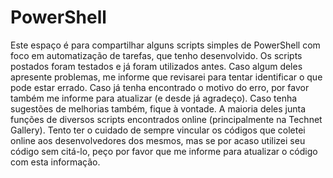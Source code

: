 # PowerShell

Este espaço é para compartilhar alguns scripts simples de PowerShell com foco em automatização de tarefas, que tenho desenvolvido. Os scripts postados foram testados e já foram utilizados antes. Caso algum deles apresente problemas, me informe que revisarei para tentar identificar o que pode estar errado. Caso já tenha encontrado o motivo do erro, por favor também me informe para atualizar (e desde já agradeço). Caso tenha sugestões de melhorias também, fique à vontade.
A maioria deles junta funções de diversos scripts encontrados online (principalmente na Technet Gallery). Tento ter o cuidado de sempre vincular os códigos que coletei online aos desenvolvedores dos mesmos, mas se por acaso utilizei seu código sem citá-lo, peço por favor que me informe para atualizar o código com esta informação.
